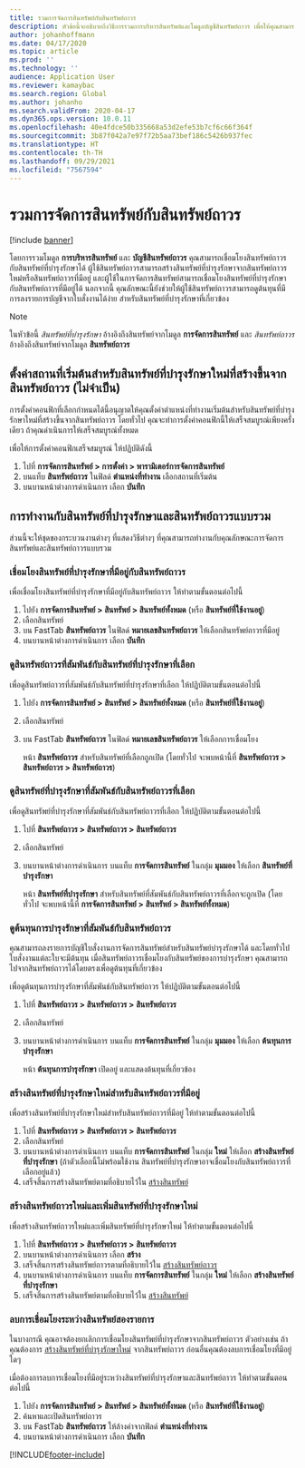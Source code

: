 ```yaml
---
title: รวมการจัดการสินทรัพย์กับสินทรัพย์ถาวร
description: หัวข้อนี้จะอธิบายถึงวิธีการรวมการบริหารสินทรัพย์และโมดูลบัญชีสินทรัพย์ถาวร เพื่อให้คุณสามารถเชื่อมโยงสินทรัพย์ถาวรกับสินทรัพย์ที่บำรุงรักษาได้
author: johanhoffmann
ms.date: 04/17/2020
ms.topic: article
ms.prod: ''
ms.technology: ''
audience: Application User
ms.reviewer: kamaybac
ms.search.region: Global
ms.author: johanho
ms.search.validFrom: 2020-04-17
ms.dyn365.ops.version: 10.0.11
ms.openlocfilehash: 40e4fdce50b335668a53d2efe53b7cf6c66f364f
ms.sourcegitcommit: 3b87f042a7e97f72b5aa73bef186c5426b937fec
ms.translationtype: HT
ms.contentlocale: th-TH
ms.lasthandoff: 09/29/2021
ms.locfileid: "7567594"
---
```

# <a name="integrate-asset-management-with-fixed-assets"></a>รวมการจัดการสินทรัพย์กับสินทรัพย์ถาวร

[!include [banner](../../includes/banner.md)]

โดยการรวมโมดูล **การบริหารสินทรัพย์** และ **บัญชีสินทรัพย์ถาวร** คุณสามารถเชื่อมโยงสินทรัพย์ถาวรกับสินทรัพย์ที่บำรุงรักษาได้ ผู้ใช้สินทรัพย์ถาวรสามารถสร้างสินทรัพย์ที่บำรุงรักษาจากสินทรัพย์ถาวรใหม่หรือสินทรัพย์ถาวรที่มีอยู่ และผู้ใช้ในการจัดการสินทรัพย์สามารถเชื่อมโยงสินทรัพย์ที่บำรุงรักษากับสินทรัพย์ถาวรที่มีอยู่ได้ นอกจากนี้ คุณลักษณะนี้ยังช่วยให้ผู้ใช้สินทรัพย์ถาวรสามารถดูต้นทุนที่มีการลงรายการบัญชีจากใบสั่งงานได้ง่าย สำหรับสินทรัพย์ที่บำรุงรักษาที่เกี่ยวข้อง

> [!NOTE]
> ในหัวข้อนี้ *สินทรัพย์ที่บำรุงรักษา* อ้างอิงถึงสินทรัพย์จากโมดูล **การจัดการสินทรัพย์** และ *สินทรัพย์ถาวร* อ้างอิงถึงสินทรัพย์จากโมดูล **สินทรัพย์ถาวร**

## <a name="set-a-default-location-for-new-maintenance-assets-that-are-created-from-fixed-assets-optional"></a>ตั้งค่าสถานที่เริ่มต้นสำหรับสินทรัพย์ที่บำรุงรักษาใหม่ที่สร้างขึ้นจากสินทรัพย์ถาวร (ไม่จำเป็น)

การตั้งค่าคอนฟิกที่เลือกกำหนดได้นี้อนุญาตให้คุณตั้งค่าตำแหน่งที่ทำงานเริ่มต้นสำหรับสินทรัพย์ที่บำรุงรักษาใหม่ที่สร้างขึ้นจากสินทรัพย์ถาวร โดยทั่วไป คุณจะทำการตั้งค่าคอนฟิกนี้ให้เสร็จสมบูรณ์เพียงครั้งเดียว ถ้าคุณดำเนินการให้เสร็จสมบูรณ์ทั้งหมด

เพื่อให้การตั้งค่าคอนฟิกเสร็จสมบูรณ์ ให้ปฏิบัติดังนี้

1. ไปที่ **การจัดการสินทรัพย์ \> การตั้งค่า \> พารามิเตอร์การจัดการสินทรัพย์**
1. บนแท็บ **สินทรัพย์ถาวร** ในฟิลด์ **ตำแหน่งที่ทำงาน** เลือกสถานที่เริ่มต้น
1. บนบานหน้าต่างการดำเนินการ เลือก **บันทึก**

## <a name="work-with-integrated-maintenance-assets-and-fixed-assets"></a>การทำงานกับสินทรัพย์ที่บำรุงรักษาและสินทรัพย์ถาวรแบบรวม

ส่วนนี้จะให้ชุดของกระบวนงานต่างๆ ที่แสดงวิธีต่างๆ ที่คุณสามารถทำงานกับคุณลักษณะการจัดการสินทรัพย์และสินทรัพย์ถาวรแบบรวม

### <a name="associate-an-existing-maintenance-asset-with-a-fixed-asset"></a>เชื่อมโยงสินทรัพย์ที่บำรุงรักษาที่มีอยู่กับสินทรัพย์ถาวร

เพื่อเชื่อมโยงสินทรัพย์ที่บำรุงรักษาที่มีอยู่กับสินทรัพย์ถาวร ให้ทำตามขั้นตอนต่อไปนี้

1. ไปยัง **การจัดการสินทรัพย์ \> สินทรัพย์ \> สินทรัพย์ทั้งหมด** (หรือ **สินทรัพย์ที่ใช้งานอยู่**)
1. เลือกสินทรัพย์
1. บน FastTab **สินทรัพย์ถาวร** ในฟิลด์ **หมายเลขสินทรัพย์ถาวร** ให้เลือกสินทรัพย์ถาวรที่มีอยู่
1. บนบานหน้าต่างการดำเนินการ เลือก **บันทึก**

### <a name="view-the-fixed-asset-that-is-associated-with-a-selected-maintenance-asset"></a>ดูสินทรัพย์ถาวรที่สัมพันธ์กับสินทรัพย์ที่บำรุงรักษาที่เลือก

เพื่อดูสินทรัพย์ถาวรที่สัมพันธ์กับสินทรัพย์ที่บำรุงรักษาที่เลือก ให้ปฏิบัติตามขั้นตอนต่อไปนี้

1. ไปยัง **การจัดการสินทรัพย์ \> สินทรัพย์ \> สินทรัพย์ทั้งหมด** (หรือ **สินทรัพย์ที่ใช้งานอยู่**)
1. เลือกสินทรัพย์
1. บน FastTab **สินทรัพย์ถาวร** ในฟิลด์ **หมายเลขสินทรัพย์ถาวร** ให้เลือกการเชื่อมโยง

    หน้า **สินทรัพย์ถาวร** สำหรับสินทรัพย์ที่เลือกถูกเปิด (โดยทั่วไป จะพบหน้านี้ที่ **สินทรัพย์ถาวร \> สินทรัพย์ถาวร \> สินทรัพย์ถาวร**)

### <a name="view-the-maintenance-asset-that-is-associated-with-a-selected-fixed-asset"></a>ดูสินทรัพย์ที่บำรุงรักษาที่สัมพันธ์กับสินทรัพย์ถาวรที่เลือก

เพื่อดูสินทรัพย์ที่บำรุงรักษาที่สัมพันธ์กับสินทรัพย์ถาวรที่เลือก ให้ปฏิบัติตามขั้นตอนต่อไปนี้

1. ไปที่ **สินทรัพย์ถาวร \> สินทรัพย์ถาวร \> สินทรัพย์ถาวร**
1. เลือกสินทรัพย์
1. บนบานหน้าต่างการดำเนินการ บนแท็บ **การจัดการสินทรัพย์** ในกลุ่ม **มุมมอง** ให้เลือก **สินทรัพย์ที่บำรุงรักษา**

    หน้า **สินทรัพย์ที่บำรุงรักษา** สำหรับสินทรัพย์ที่สัมพันธ์กับสินทรัพย์ถาวรที่เลือกจะถูกเปิด (โดยทั่วไป จะพบหน้านี้ที่ **การจัดการสินทรัพย์ \> สินทรัพย์ \> สินทรัพย์ทั้งหมด**)

### <a name="view-maintenance-costs-that-are-associated-with-a-fixed-asset"></a>ดูต้นทุนการบำรุงรักษาที่สัมพันธ์กับสินทรัพย์ถาวร

คุณสามารถลงรายการบัญชีใบสั่งงานการจัดการสินทรัพย์สำหรับสินทรัพย์บำรุงรักษาได้ และโดยทั่วไปใบสั่งงานแต่ละใบจะมีต้นทุน เมื่อสินทรัพย์ถาวรเชื่อมโยงกับสินทรัพย์ของการบำรุงรักษา คุณสามารถไปจากสินทรัพย์ถาวรได้โดยตรงเพื่อดูต้นทุนที่เกี่ยวข้อง

เพื่อดูต้นทุนการบำรุงรักษาที่สัมพันธ์กับสินทรัพย์ถาวร ให้ปฏิบัติตามขั้นตอนต่อไปนี้

1. ไปที่ **สินทรัพย์ถาวร \> สินทรัพย์ถาวร \> สินทรัพย์ถาวร**
1. เลือกสินทรัพย์
1. บนบานหน้าต่างการดำเนินการ บนแท็บ **การจัดการสินทรัพย์** ในกลุ่ม **มุมมอง** ให้เลือก **ต้นทุนการบำรุงรักษา**

    หน้า **ต้นทุนการบำรุงรักษา** เปิดอยู่ และแสดงต้นทุนที่เกี่ยวข้อง

### <a name="create-a-new-maintenance-asset-for-an-existing-fixed-asset"></a><a name="new-maintenance-from-fixed"></a>สร้างสินทรัพย์ที่บำรุงรักษาใหม่สำหรับสินทรัพย์ถาวรที่มีอยู่

เพื่อสร้างสินทรัพย์ที่บำรุงรักษาใหม่สำหรับสินทรัพย์ถาวรที่มีอยู่ ให้ทำตามขั้นตอนต่อไปนี้

1. ไปที่ **สินทรัพย์ถาวร \> สินทรัพย์ถาวร \> สินทรัพย์ถาวร**
1. เลือกสินทรัพย์
1. บนบานหน้าต่างการดำเนินการ บนแท็บ **การจัดการสินทรัพย์** ในกลุ่ม **ใหม่** ให้เลือก **สร้างสินทรัพย์ที่บำรุงรักษา** (ถ้าตัวเลือกนี้ไม่พร้อมใช้งาน สินทรัพย์ที่บำรุงรักษาอาจเชื่อมโยงกับสินทรัพย์ถาวรที่เลือกอยู่แล้ว)
1. เสร็จสิ้นการสร้างสินทรัพย์ตามที่อธิบายไว้ใน [สร้างสินทรัพย์](../objects/create-an-object.md)

### <a name="create-a-new-fixed-asset-and-add-a-new-maintenance-asset-for-it"></a>สร้างสินทรัพย์ถาวรใหม่และเพิ่มสินทรัพย์ที่บำรุงรักษาใหม่

เพื่อสร้างสินทรัพย์ถาวรใหม่และเพิ่มสินทรัพย์ที่บำรุงรักษาใหม่ ให้ทำตามขั้นตอนต่อไปนี้

1. ไปที่ **สินทรัพย์ถาวร \> สินทรัพย์ถาวร \> สินทรัพย์ถาวร**
1. บนบานหน้าต่างการดำเนินการ เลือก **สร้าง**
1. เสร็จสิ้นการสร้างสินทรัพย์ถาวรตามที่อธิบายไว้ใน [สร้างสินทรัพย์ถาวร](../../../finance/fixed-assets/tasks/create-fixed-asset.md)
1. บนบานหน้าต่างการดำเนินการ บนแท็บ **การจัดการสินทรัพย์** ในกลุ่ม **ใหม่** ให้เลือก **สร้างสินทรัพย์ที่บำรุงรักษา**
1. เสร็จสิ้นการสร้างสินทรัพย์ตามที่อธิบายไว้ใน [สร้างสินทรัพย์](../objects/create-an-object.md)

### <a name="remove-the-association-between-two-assets"></a>ลบการเชื่อมโยงระหว่างสินทรัพย์สองรายการ

ในบางกรณี คุณอาจต้องยกเลิกการเชื่อมโยงสินทรัพย์ที่บำรุงรักษาจากสินทรัพย์ถาวร ตัวอย่างเช่น ถ้าคุณต้องการ [สร้างสินทรัพย์ที่บำรุงรักษาใหม่](#new-maintenance-from-fixed) จากสินทรัพย์ถาวร ก่อนอื่นคุณต้องลบการเชื่อมโยงที่มีอยู่ใดๆ

เมื่อต้องการลบการเชื่อมโยงที่มีอยู่ระหว่างสินทรัพย์ที่บำรุงรักษาและสินทรัพย์ถาวร ให้ทำตามขั้นตอนต่อไปนี้

1. ไปยัง **การจัดการสินทรัพย์ \> สินทรัพย์ \> สินทรัพย์ทั้งหมด** (หรือ **สินทรัพย์ที่ใช้งานอยู่**)
1. ค้นหาและเปิดสินทรัพย์ถาวร
1. บน FastTab **สินทรัพย์ถาวร** ให้ล้างค่าจากฟิลด์ **ตำแหน่งที่ทำงาน**
1. บนบานหน้าต่างการดำเนินการ เลือก **บันทึก**


[!INCLUDE[footer-include](../../../includes/footer-banner.md)]